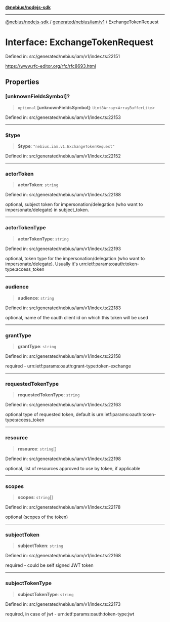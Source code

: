 [**@nebius/nodejs-sdk**](../../../../../README.md)

---

[@nebius/nodejs-sdk](../../../../../README.md) / [generated/nebius/iam/v1](../README.md) / ExchangeTokenRequest

# Interface: ExchangeTokenRequest

Defined in: src/generated/nebius/iam/v1/index.ts:22151

https://www.rfc-editor.org/rfc/rfc8693.html

## Properties

### \[unknownFieldsSymbol\]?

> `optional` **\[unknownFieldsSymbol\]**: `Uint8Array`\<`ArrayBufferLike`\>

Defined in: src/generated/nebius/iam/v1/index.ts:22153

---

### $type

> **$type**: `"nebius.iam.v1.ExchangeTokenRequest"`

Defined in: src/generated/nebius/iam/v1/index.ts:22152

---

### actorToken

> **actorToken**: `string`

Defined in: src/generated/nebius/iam/v1/index.ts:22188

optional, subject token for impersonation/delegation (who want to impersonate/delegate) in subject_token.

---

### actorTokenType

> **actorTokenType**: `string`

Defined in: src/generated/nebius/iam/v1/index.ts:22193

optional, token type for the impersonation/delegation (who want to impersonate/delegate). Usually it's urn:ietf:params:oauth:token-type:access_token

---

### audience

> **audience**: `string`

Defined in: src/generated/nebius/iam/v1/index.ts:22183

optional, name of the oauth client id on which this token will be used

---

### grantType

> **grantType**: `string`

Defined in: src/generated/nebius/iam/v1/index.ts:22158

required - urn:ietf:params:oauth:grant-type:token-exchange

---

### requestedTokenType

> **requestedTokenType**: `string`

Defined in: src/generated/nebius/iam/v1/index.ts:22163

optional type of requested token, default is urn:ietf:params:oauth:token-type:access_token

---

### resource

> **resource**: `string`[]

Defined in: src/generated/nebius/iam/v1/index.ts:22198

optional, list of resources approved to use by token, if applicable

---

### scopes

> **scopes**: `string`[]

Defined in: src/generated/nebius/iam/v1/index.ts:22178

optional (scopes of the token)

---

### subjectToken

> **subjectToken**: `string`

Defined in: src/generated/nebius/iam/v1/index.ts:22168

required - could be self signed JWT token

---

### subjectTokenType

> **subjectTokenType**: `string`

Defined in: src/generated/nebius/iam/v1/index.ts:22173

required, in case of jwt - urn:ietf:params:oauth:token-type:jwt
